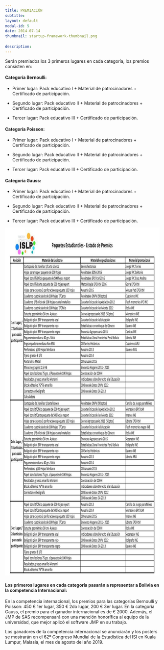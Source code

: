 ```yaml
---
title: PREMIACIÓN
subtitle: 
layout: default
modal-id: 5
date: 2014-07-14
thumbnail: startup-framework-thumbnail.png

description: 
---
```


			
Serán premiados los 3 primeros lugares en cada categoría, los premios consisten en:

<h4>Categoría Bernoulli:</h4>

- Primer lugar: Pack educativo I + Material de patrocinadores + Certificado de participación.

- Segundo lugar: Pack educativo II + Material de patrocinadores + Certificado de participación.

- Tercer lugar: Pack educativo III + Certificado de participación.

<h4> Categoría Poisson:</h4>

- Primer lugar: Pack educativo I + Material de patrocinadores + Certificado de participación.

- Segundo lugar: Pack educativo II + Material de patrocinadores + Certificado de participación.

- Tercer lugar: Pack educativo III + Certificado de participación.

<h4>Categoría Gauss:</h4>

- Primer lugar: Pack educativo I + Material de patrocinadores + Certificado de participación.

- Segundo lugar: Pack educativo II + Material de patrocinadores + Certificado de participación.

- Tercer lugar: Pack educativo III + Certificado de participación.

 <div class="col-md-12">
                    <img class="img-rounded img-responsibe" src="img/Premio.jpg" alt="" width="989" height="1135">                
                </div>


<h4> Los primeros lugares en cada categoría pasarán a representar a Bolivia en la competencia Internacional: </h4>

En la competencia internacional, los premios para las categorías Bernoulli y Poisson: 450 € 1er lugar, 350 € 2do lugar, 200 € 3er lugar. En la categoría Gauss, el premio para el ganador internacional es de € 2000. Además, el JMP de SAS recompensará con una mención honorífica al equipo de la universidad, que mejor aplicó el software JMP en su trabajo.

Los ganadores de la competencia internacional se anunciarán y los posters se mostrarán en el 62º Congreso Mundial de la Estadística del ISI en Kuala Lumpur, Malasia, el mes de agosto del año 2019.
